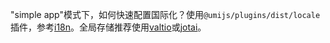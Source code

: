 "simple app"模式下，如何快速配置国际化？使用`@umijs/plugins/dist/locale`插件，参考[i18n](https://umijs.org/docs/max/i18n)。全局存储推荐使用[valtio](https://umijs.org/docs/max/valtio)或[jotai](https://github.com/pmndrs/jotai)。
